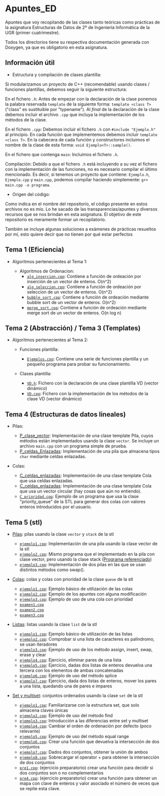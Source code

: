 # Apuntes_ED

Apuntes que voy recopilando de las clases tanto teóricas como prácticas de la asignatura Estructuras de Datos
de 2º de Ingeniería Informática de la UGR (primer cuatrimestre).  
  
Todos los directorios tiene su respectiva documentación generada con Doxygen, ya que es obligatorio en esta asignatura.

## Información útil

- Estructura y compilación de clases plantilla:  
  
Si modularizamos un proyecto de C++ (recomendable) usando clases / funciones plantillas, debemos seguir la siguiente estructura:

En el fichero `.h`: Antes de empezar con la declaración de la clase ponemos la palabra reservada `template` de la siguiente forma: `template <class T>` ("class" es sustituible por "typename"). Al _final_ de la declaración de la clase debemos incluir el archivo `.cpp` que incluya la implementación de los métodos de la clase.  

En el fichero `.cpp`: Debemos incluir el fichero `.h` con `#include "Ejemplo.h"` al principio. En cada función que implementemos debemos incluir `template <class T>`. En la cabecera de cada función y constructores incluimos el nombre de la clase de esta forma: `void Ejemplo<T>::sample()`.  

En el fichero que contenga `main`: Incluimos el fichero `.h`.  

Compilación: Debido a que el fichero `.h` está incluyendo a su vez el fichero con la implementación de las funciones, no es necesario compilar el último mencionado. Es decir, si tenemos un proyecto que contiene: `Ejemplo.h`, `Ejemplo.cpp` y `main.cpp`, podemos compilar haciendo simplemente: `g++ main.cpp -o programa`.

- Origen del código:

Como indica en el nombre del repositorio, el código presente en estos archivos no es mío. Lo he sacado de las transparencias/apuntes y diversos recursos que se nos brindan en esta asignatura. El objetivo de este repositorio es meramente formar un recopilatorio.  

También se incluye algunas soluciones a exámenes de prácticas resueltos por mí, esto quiere decir que no tienen por qué estar perfectos

## Tema 1 (Eficiencia)

- Algoritmos pertenecientes al Tema 1:  

	- Algoritmos de Ordenacion:
		- [`alg_insercion.cpp`](Algoritmos_Ordenacion/alg_insercion.cpp): Contiene a función de ordeación por inserción de un vector de enteros. O(n^2)
		- [`alg_seleccion.cpp`](Algoritmos_Ordenacion/alg_seleccion.cpp): Contiene a función de ordeación por seleccion de un vector de enteros. O(n^2)
		- [`bubble_sort.cpp`](Algoritmos_Ordenacion/bubble_sort.cpp): Contiene a función de ordeación mediante bubble sort de un vector de enteros. O(n^2)
		- [`merge_sort.cpp`](Algoritmos_Ordenacion/merge_sort.cpp): Contiene a función de ordeación mediante merge sort de un vector de enteros. O(n log n)

## Tema 2 (Abstracción) / Tema 3 (Templates)

- Algoritmos pertenecientes al Tema 2:  

	- Funciones plantilla:
		- [`Ejemplos.cpp`](Funciones_Plantilla/Ejemplos.cpp): Contiene una serie de funciones plantilla y un pequeño programa para probar su funcionamiento.  

	- Clases plantilla: 
		- [`VD.h`](Clases_Plantilla/VD.h): Fichero con la declaración de una clase plantilla VD (vector dinámico) 
		- [`VD.cpp`](Clases_Plantilla/VD.cpp): Fichero con la implementación de los métodos de la clase VD (vector dinámico)

## Tema 4 (Estructuras de datos lineales)

- Pilas:  

	- [P_clase_vector](Estructuras_Datos_Lineales/Pilas/P_clase_vector): Implementación de una clase template Pila, cuyos métodos están implementados usando la clase `vector`. Se incluye un archivo `main.cpp` con un programa simple de prueba.
	- [P_celdas_Enlazadas](Estructuras_Datos_Lineales/Pilas/P_celdas_Enlazadas): Implementación de una pila que almacena tipos `char` mediante celdas enlazadas.

- Colas:  

	- [C_celdas_enlazadas](Estructuras_Datos_Lineales/Colas/P_celdas_enlazadas): Implementación de una clase template Cola que usa celdas enlazadas.
	- [C_celdas_enlazadas](Estructuras_Datos_Lineales/Colas/P_celdas_enlazadas): Implementación de una clase template Cola que usa un vector circular (hay cosas que aún no entiendo).
	- [`C_prioridad.cpp`](Estructuras_Datos_Lineales/Colas/C_prioridad/C_prioridad.cpp): Ejemplo de un programa que usa la clase "priority_queue" de la STL para generar dos colas con valores enteros introducidos por el usuario.

## Tema 5 (stl)

- [Pilas](stl/Pilas): pilas usando la clase `vector` y `stack` de la stl

	- [`ejemplo1.cpp`](stl/Pilas/ejemplo1.cpp): Implementación de una pila usando la clase vector de la stl  
	- [`ejemplo2.cpp`](stl/Pilas/ejemplo1.cpp): Mismo programa que el implementado en la pila con clase vector, pero usando la clase stack ([Programa referenciado](Estructuras_Datos_Lineales/Pilas/P_clase_vector/main.cpp)) 
	- [`ejemplo3.cpp`](stl/Pilas/ejemplo1.cpp): Implementación de dos pilas en las que se usan distintos métodos como swap().

- [Colas](stl/Colas): colas y colas con prioridad de la clase `queue` de la stl

	- [`ejemplo1.cpp`](stl/Colas/ejemplo1.cpp): Ejemplo básico de utilización de las colas
	- [`ejemplo2.cpp`](stl/Colas/ejemplo2.cpp): Ejemplo de los apuntes con alguna modificación
	- [`ejemplo3.cpp`](stl/Colas/ejemplo3.cpp): Ejemplo de uso de una cola con prioridad
	- [`examen1.cpp`](stl/Colas/examen1.cpp)
	- [`examen2.cpp`](stl/Colas/examen2.cpp)
	- [`examen3.cpp`](stl/Colas/examen3.cpp)

- [Listas](stl/Listas): listas usando la clase `list` de la stl
	- [`ejemplo1.cpp`](stl/Listas/ejemplo1.cpp): Ejemplo básico de utilización de las listas
	- [`ejemplo2.cpp`](stl/Listas/ejemplo2.cpp): Comprobar si una lista de caracteres es palíndromo, se usan iteradores
	- [`ejemplo3.cpp`](stl/Listas/ejemplo3.cpp): Ejemplo de uso de los método assign, insert, swap, erase y clear
	- [`ejemplo4.cpp`](stl/Listas/ejemplo4.cpp): Ejercicio, eliminar pares de una lista
	- [`ejemplo5.cpp`](stl/Listas/ejemplo5.cpp): Ejercicio, dadas dos listas de enteros devuelva una tercera con los elementos de ambas concatenadas
	- [`ejemplo6.cpp`](stl/Listas/ejemplo6.cpp): Ejemplo de uso del método splice
	- [`ejemplo7.cpp`](stl/Listas/ejemplo7.cpp): Ejercicio, dada dos listas de enteros, mover los pares a una lista, quedando una de pares e impares

- [Set y multiset](stl/Set): conjuntos ordenados usando la clase `set` de la stl
	- [`ejemplo1.cpp`](stl/Set/ejemplo1.cpp): Familiarizarse con la estructura set, que solo almacena claves únicas
	- [`ejemplo2.cpp`](stl/Set/ejemplo2.cpp): Ejemplo de uso del método find
	- [`ejemplo3.cpp`](stl/Set/ejemplo3.cpp): Introducción a las diferencias entre set y multiset
	- [`ejemplo4.cpp`](stl/Set/ejemplo4.cpp): Cambiar el orden de ordenación por defecto (poco relevante)
	- [`ejemplo5.cpp`](stl/Set/ejemplo5.cpp): Ejemplo de uso del método equal range
	- [`ejemplo6.cpp`](stl/Set/ejemplo6.cpp): Crear una función que devuelva la intersección de dos conjuntos
	- [`ejemplo7.cpp`](stl/Set/ejemplo7.cpp): Dados dos conjuntos, obtener la unión de ambos
	- [`ejemplo8.cpp`](stl/Set/ejemplo8.cpp): Sobrecargar el operator + para obtener la intersección de dos conjuntos
	- [`pre1.cpp`](stl/Set/pre1.cpp): (ejercicio preparatorio) crear una función para decidir si dos conjuntos son o no complementarios
	- [`pre4.cpp`](stl/Set/pre4.cpp): (ejercicio preparatorio) crear una función para obtener un mapa con clave de enteros y valor asociado el número de veces que se repite esta clave.




